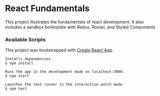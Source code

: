 # React Fundamentals
This project illustrates the fundamentals of react development. It also includes a sandbox boilerplate with Redux, Router, and Styled Components


### Available Scripts
This project was bootstrapped with [Create React App](https://github.com/facebook/create-react-app).
```console
Installs dependencies
$ npm install

Runs the app in the development mode on localhost:3000.
$ npm start

Launches the test runner in the interactive watch mode.
$ npm test
```

